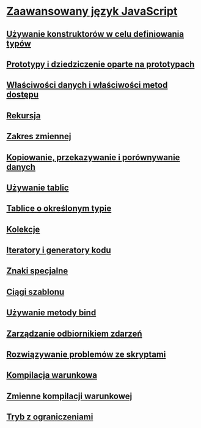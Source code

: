# [Zaawansowany język JavaScript](advanced-javascript.md)
## [Używanie konstruktorów w celu definiowania typów](using-constructors-to-define-types.md)
## [Prototypy i dziedziczenie oparte na prototypach](prototypes-and-prototype-inheritance.md)
## [Właściwości danych i właściwości metod dostępu](data-properties-and-accessor-properties.md)
## [Rekursja](recursion-javascript.md)
## [Zakres zmiennej](variable-scope-javascript.md)
## [Kopiowanie, przekazywanie i porównywanie danych](copying-passing-and-comparing-data-javascript.md)
## [Używanie tablic](using-arrays-javascript.md)
## [Tablice o określonym typie](typed-arrays-javascript.md)
## [Kolekcje](collections-javascript.md)
## [Iteratory i generatory kodu](iterators-and-generators-javascript.md)
## [Znaki specjalne](special-characters-javascript.md)
## [Ciągi szablonu](template-strings-javascript.md)
## [Używanie metody bind](using-the-bind-method-javascript.md)
## [Zarządzanie odbiornikiem zdarzeń](managing-event-listeners.md)
## [Rozwiązywanie problemów ze skryptami](troubleshooting-your-scripts-javascript.md)
## [Kompilacja warunkowa](conditional-compilation-javascript.md)
## [Zmienne kompilacji warunkowej](conditional-compilation-variables-javascript.md)
## [Tryb z ograniczeniami](strict-mode-javascript.md)
